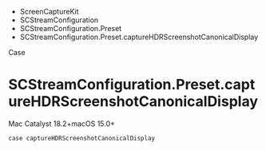 

- ScreenCaptureKit
- SCStreamConfiguration
- SCStreamConfiguration.Preset
-  SCStreamConfiguration.Preset.captureHDRScreenshotCanonicalDisplay 

Case

# SCStreamConfiguration.Preset.captureHDRScreenshotCanonicalDisplay

Mac Catalyst 18.2+macOS 15.0+

``` source
case captureHDRScreenshotCanonicalDisplay
```

